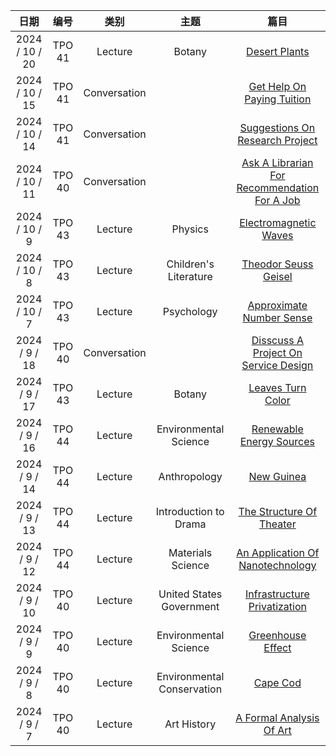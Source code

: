 | 日期 | 编号 | 类别 | 主题 | 篇目 |
| :----------: | :----------: | :----------: | :----------: | :----------: |
| 2024 / 10 / 20 | TPO 41 | Lecture | Botany | [Desert Plants](1020/) |
| 2024 / 10 / 15 | TPO 41 | Conversation |  | [Get Help On Paying Tuition](1015/) |
| 2024 / 10 / 14 | TPO 41 | Conversation |  | [Suggestions On Research Project](1014/) |
| 2024 / 10 / 11 | TPO 40 | Conversation |  | [Ask A Librarian For Recommendation For A Job](1011/) |
| 2024 / 10 / 9 | TPO 43 | Lecture | Physics | [Electromagnetic Waves](1009/) |
| 2024 / 10 / 8 | TPO 43 | Lecture | Children's Literature | [Theodor Seuss Geisel](1008/) |
| 2024 / 10 / 7 | TPO 43 | Lecture | Psychology | [Approximate Number Sense](1007/) |
| 2024 / 9 / 18 | TPO 40 | Conversation |  | [Disscuss A Project On Service Design](0918/) |
| 2024 / 9 / 17 | TPO 43 | Lecture | Botany | [Leaves Turn Color](0917/) |
| 2024 / 9 / 16 | TPO 44 | Lecture | Environmental Science | [Renewable Energy Sources](0916/) |
| 2024 / 9 / 14 | TPO 44 | Lecture | Anthropology | [New Guinea](0914/) |
| 2024 / 9 / 13 | TPO 44 | Lecture | Introduction to Drama | [The Structure Of Theater](0913/) |
| 2024 / 9 / 12 | TPO 44 | Lecture | Materials Science | [An Application Of Nanotechnology](0912/) |
| 2024 / 9 / 10 | TPO 40 | Lecture | United States Government | [Infrastructure Privatization](0910/) |
| 2024 / 9 / 9 | TPO 40 | Lecture | Environmental Science | [Greenhouse Effect](0909/) |
| 2024 / 9 / 8 | TPO 40 | Lecture | Environmental Conservation | [Cape Cod](0908/) |
| 2024 / 9 / 7 | TPO 40 | Lecture | Art History | [A Formal Analysis Of Art](0907/) |